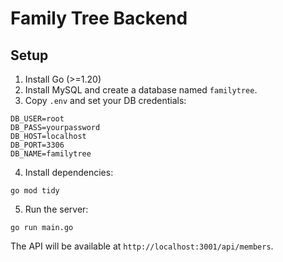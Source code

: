 # Family Tree Backend

## Setup

1. Install Go (>=1.20)
2. Install MySQL and create a database named `familytree`.
3. Copy `.env` and set your DB credentials:

```
DB_USER=root
DB_PASS=yourpassword
DB_HOST=localhost
DB_PORT=3306
DB_NAME=familytree
```

4. Install dependencies:
```
go mod tidy
```

5. Run the server:
```
go run main.go
```

The API will be available at `http://localhost:3001/api/members`. 